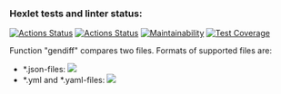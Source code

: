 ### Hexlet tests and linter status:
[![Actions Status](https://github.com/ShchenevS/python-project-50/actions/workflows/hexlet-check.yml/badge.svg)](https://github.com/ShchenevS/python-project-50/actions)
[![Actions Status](https://github.com/ShchenevS/python-project-50/actions/workflows/pyci.yml/badge.svg)](https://github.com/ShchenevS/python-project-50/actions)
[![Maintainability](https://api.codeclimate.com/v1/badges/4327d4516d858cbae8e8/maintainability)](https://codeclimate.com/github/ShchenevS/python-project-50/maintainability)
[![Test Coverage](https://api.codeclimate.com/v1/badges/4327d4516d858cbae8e8/test_coverage)](https://codeclimate.com/github/ShchenevS/python-project-50/test_coverage)

Function "gendiff" compares two files.
Formats of supported files are:
 - *.json-files:
<a href="https://asciinema.org/a/P9S6EfwnmES9QFb2KqXu9tKBW" target="_blank"><img src="https://asciinema.org/a/P9S6EfwnmES9QFb2KqXu9tKBW.svg" /></a>
 - *.yml and *.yaml-files:
<a href="https://asciinema.org/a/OkAMZW3DlH5ab1zCTFOtoKlgm" target="_blank"><img src="https://asciinema.org/a/OkAMZW3DlH5ab1zCTFOtoKlgm.svg" /></a>
